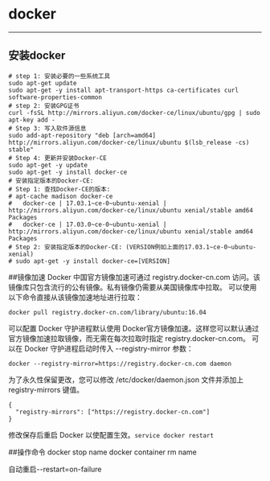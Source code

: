 ﻿# docker

---
## 安装docker
```
# step 1: 安装必要的一些系统工具
sudo apt-get update
sudo apt-get -y install apt-transport-https ca-certificates curl software-properties-common
# step 2: 安装GPG证书
curl -fsSL http://mirrors.aliyun.com/docker-ce/linux/ubuntu/gpg | sudo apt-key add -
# Step 3: 写入软件源信息
sudo add-apt-repository "deb [arch=amd64] http://mirrors.aliyun.com/docker-ce/linux/ubuntu $(lsb_release -cs) stable"
# Step 4: 更新并安装Docker-CE
sudo apt-get -y update
sudo apt-get -y install docker-ce
# 安装指定版本的Docker-CE:
# Step 1: 查找Docker-CE的版本:
# apt-cache madison docker-ce
#   docker-ce | 17.03.1~ce-0~ubuntu-xenial | http://mirrors.aliyun.com/docker-ce/linux/ubuntu xenial/stable amd64 Packages
#   docker-ce | 17.03.0~ce-0~ubuntu-xenial | http://mirrors.aliyun.com/docker-ce/linux/ubuntu xenial/stable amd64 Packages
# Step 2: 安装指定版本的Docker-CE: (VERSION例如上面的17.03.1~ce-0~ubuntu-xenial)
# sudo apt-get -y install docker-ce=[VERSION]
```

##镜像加速
Docker 中国官方镜像加速可通过 registry.docker-cn.com 访问。该镜像库只包含流行的公有镜像。私有镜像仍需要从美国镜像库中拉取。
可以使用以下命令直接从该镜像加速地址进行拉取：
```
docker pull registry.docker-cn.com/library/ubuntu:16.04
```
可以配置 Docker 守护进程默认使用 Docker官方镜像加速。这样您可以默认通过官方镜像加速拉取镜像，而无需在每次拉取时指定 registry.docker-cn.com。
可以在 Docker 守护进程启动时传入 --registry-mirror 参数：
```
docker --registry-mirror=https://registry.docker-cn.com daemon
```
为了永久性保留更改，您可以修改 /etc/docker/daemon.json 文件并添加上 registry-mirrors 键值。
```
{
  "registry-mirrors": ["https://registry.docker-cn.com"]
}
```
修改保存后重启 Docker 以使配置生效。`service docker restart`

##操作命令
docker stop name
docker container rm name

自动重启--restart=on-failure



